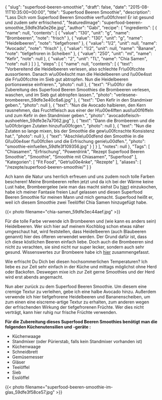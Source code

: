 {
    "slug": "superfood-beeren-smoothie",
    "draft": false,
    "date": "2015-08-11T10:35:00+00:00",
    "title": "Superfood Beeren Smoothie",
    "description": "Lass Dich vom Superfood Beeren Smoothie verf\u00fchren! Er ist gesund und zudem sehr erfrischend.",
    "featuredImage": "superfood-beeren-smoothie_59dfe3fa0e26e.jpg",
    "author": "Gabi",
    "recipe": {
        "ingredients": [
            {
                "name": null,
                "contents": [
                    {
                        "value": "130",
                        "unit": "g",
                        "name": "Brombeeren",
                        "note": "frisch"
                    },
                    {
                        "value": "130",
                        "unit": "g",
                        "name": "Heidelbeeren",
                        "note": "tiefgefroren"
                    },
                    {
                        "value": "1\/2",
                        "unit": null,
                        "name": "Avocado",
                        "note": "frisch"
                    },
                    {
                        "value": "1\/2",
                        "unit": null,
                        "name": "Banane",
                        "note": "tiefgefroren in Scheiben"
                    },
                    {
                        "value": "250",
                        "unit": "ml",
                        "name": "Kefir",
                        "note": null
                    },
                    {
                        "value": "2",
                        "unit": "TL",
                        "name": "Chia Samen",
                        "note": null
                    }
                ]
            }
        ],
        "steps": [
            {
                "name": null,
                "contents": [
                    {
                        "text": "Vorbereitend die Heidelbeeren verlesen, also schlechte Fr\u00fcchte aussortieren. Danach w\u00e4scht man die Heidelbeeren und l\u00e4sst die Fr\u00fcchte im Sieb gut abtropfen. Nun die Heidelbeeren portionsweise einfrieren.",
                        "photo": null
                    },
                    {
                        "text": "F\u00fcr die Zubereitung des Superfood Beeren Smoothies die Brombeeren verlesen, waschen, und im Sieb gut abtropfen lassen.",
                        "photo": "verlesene-brombeeren_59dfe3e40c6a6.jpg"
                    },
                    {
                        "text": "Den Kefir in den Standmixer geben.",
                        "photo": null
                    },
                    {
                        "text": "Nun die Avocado halbieren, den Kern rausnehmen, das Fruchtfleisch aus einer der H\u00e4lften ausl\u00f6ffeln und zum Kefir in den Standmixer geben.",
                        "photo": "avocadofleisch-aushoehlen_59dfe3e7a7062.jpg"
                    },
                    {
                        "text": "Dann die Brombeeren und die \u00fcbrigen Zutaten hinzuf\u00fcgen.",
                        "photo": null
                    },
                    {
                        "text": "Nun die Zutaten so lange mixen, bis der Smoothie die gew\u00fcnschte Konsistenz hat.",
                        "photo": null
                    },
                    {
                        "text": "Abschlie\u00dfend den Smoothie in die Gl\u00e4ser f\u00fcllen und die Erfrischung genie\u00dfen.",
                        "photo": "smoothie-einfuellen_59dfe3f109356.jpg"
                    }
                ]
            }
        ],
        "notes": null
    },
    "Tags": [
        "Chiasamen",
        "Erfrischung",
        "Powerdrink",
        "Rezept Superfood Beeren Smoothie",
        "Smoothie",
        "Smoothie mit Chiasamen",
        "Superfood"
    ],
    "Kategorien": [
        "Fit Food",
        "Getr\u00e4nke",
        "Rezepte"
    ],
    "aliases": [
        "\/rezepte\/superfood-beeren-smoothie\/"
    ]
}

Ach kann die Natur uns herrlich erfreuen und uns zudem noch tolle Farben bescheren! Meine Brombeeren reifen jetzt und da ich bei der Wärme keine Lust habe, Brombeergelee (wie man das macht siehst Du [hier][1]) einzukochen, habe ich meiner Fantasie freien Lauf gelassen und diesen Superfood Beeren Smoothie für meinen Mann und mich gemacht. Superfood heißt er, weil ich diesem Smoothie zwei Teelöffel Chia Samen hinzugefügt habe.

{{< photo filename="chia-samen_59dfe3ec44aef.jpg" >}}

Für die tolle Farbe verwende ich Brombeeren und (wie kann es anders sein) Heidelbeeren. Wer sich hier auf meinem Kochblog schon etwas näher umgeschaut hat, wird feststellen, dass Heidelbeeren (auch Blaubeeren genannt) hier des öfteren verwendet werden. Der Grund dafür ist, dass ich diese köstlichen Beeren einfach liebe. Doch auch die Brombeeren sind nicht zu verachten, sie sind nicht nur super lecker, sondern auch sehr gesund. Wissenswertes zur Brombeere habe ich [hier][2] zusammengefasst.

Wie erfrischt Du Dich bei diesen hochsommerlichen Temperaturen? Ich liebe es zur Zeit sehr einfach in der Küche und mittags möglichst ohne Herd oder Backofen. Deswegen mixe ich zur Zeit gerne Smoothies und der Herd wird erst abends angemacht.

Nun aber zurück zu dem Superfood Beeren Smoothie. Um diesem eine cremige Textur zu verleihen, gebe ich eine halbe Avocado hinzu. Außerdem verwende ich hier tiefgefrorene Heidelbeeren und Bananenscheiben, um zum einen eine eiscreme-artige Textur zu erhalten, zum anderen wegen der erfrischenden Wirkung der tiefgefrorenen Früchte. Wer dies nicht verträgt, kann hier ruhig nur frische Früchte verwenden.

**Für die Zubereitung dieses Superfood Beeren Smoothies benötigt man die folgenden Küchenutensilien und -geräte :**

 * Küchenwaage
 * Standmixer (oder Pürierstab, falls kein Standmixer vorhanden ist)
 * Küchenwaage
 * Schneidbrett
 * Gemüsemesser
 * Gläser
 * Teelöffel
 * Sieb
 * Esslöffel

{{< photo filename="superfood-beeren-smoothie-im-glas_59dfe3f58ce57.jpg" >}}

 [1]: https://kochfokus.de/rezepte/brombeergelee-selber/
 [2]: https://kochfokus.de/wissenswert/die-brombeere/